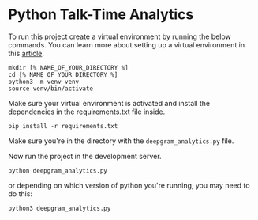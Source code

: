 # Python Talk-Time Analytics

To run this project create a virtual environment by running the below commands. You can learn more about setting up a virtual environment in this [article](https://developers.deepgram.com/blog/2022/02/python-virtual-environments/). 

```
mkdir [% NAME_OF_YOUR_DIRECTORY %]
cd [% NAME_OF_YOUR_DIRECTORY %]
python3 -m venv venv
source venv/bin/activate
```

Make sure your virtual environment is activated and install the dependencies in the requirements.txt file inside. 

```
pip install -r requirements.txt
```

Make sure you're in the directory with the `deepgram_analytics.py` file.

Now run the project in the development server.

```
python deepgram_analytics.py
```

or depending on which version of python you're running, you may need to do this:

```
python3 deepgram_analytics.py
```

